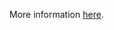 More information [here](https://docs.prismacloud.io/en/enterprise-edition/policy-reference/azure-policies/azure-general-policies/bc-azure-2-46).
